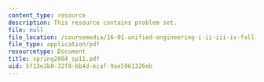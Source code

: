 ```yaml
---
content_type: resource
description: This resource contains problem set.
file: null
file_location: /coursemedia/16-01-unified-engineering-i-ii-iii-iv-fall-2005-spring-2006/5f13e3b032f8bb4decaf9ae5961326eb_spring2004_sp11.pdf
file_type: application/pdf
resourcetype: Document
title: spring2004_sp11.pdf
uid: 5f13e3b0-32f8-bb4d-ecaf-9ae5961326eb
---
```


